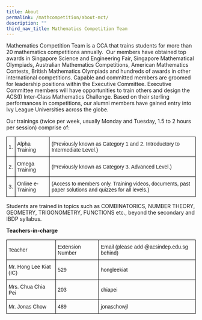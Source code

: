 ```yaml
---
title: About
permalink: /mathcompetition/about-mct/
description: ""
third_nav_title: Mathematics Competition Team
---
```

Mathematics Competition Team is a CCA that trains students for more than 20 mathematics competitions annually.  Our members have obtained top awards in Singapore Science and Engineering Fair, Singapore Mathematical Olympiads, Australian Mathematics Competitions, American Mathematics Contests, British Mathematics Olympiads and hundreds of awards in other international competitions. Capable and committed members are groomed for leadership positions within the Executive Committee. Executive Committee members will have opportunities to train others and design the ACS(I) Inter-Class Mathematics Challenge. Based on their sterling performances in competitions, our alumni members have gained entry into Ivy League Universities across the globe.

Our trainings (twice per week, usually Monday and Tuesday, 1.5 to 2 hours per session) comprise of:

<style type="text/css">
.tg  {border-collapse:collapse;border-spacing:0;}
.tg td{border-color:black;border-style:solid;border-width:1px;font-family:Arial, sans-serif;font-size:14px;
  overflow:hidden;padding:10px 5px;word-break:normal;}
.tg th{border-color:black;border-style:solid;border-width:1px;font-family:Arial, sans-serif;font-size:14px;
  font-weight:normal;overflow:hidden;padding:10px 5px;word-break:normal;}
.tg .tg-cly1{text-align:left;vertical-align:middle}
</style>
<table class="tg">
<thead>
  <tr>
    <th class="tg-cly1">1.</th>
    <th class="tg-cly1">Alpha Training</th>
    <th class="tg-cly1">(Previously known as Category 1 and 2. Introductory to Intermediate Level.)</th>
  </tr>
</thead>
<tbody>
  <tr>
    <td class="tg-cly1">2.</td>
    <td class="tg-cly1">Omega Training</td>
    <td class="tg-cly1">(Previously known as Category 3. Advanced Level.)</td>
  </tr>
  <tr>
    <td class="tg-cly1">3.</td>
    <td class="tg-cly1">Online e-Training</td>
    <td class="tg-cly1">(Access to members only. Training videos, documents, past paper solutions and quizzes for all levels.)</td>
  </tr>
</tbody>
</table>

Students are trained in topics such as COMBINATORICS, NUMBER THEORY, GEOMETRY, TRIGONOMETRY, FUNCTIONS etc., beyond the secondary and IBDP syllabus.

**Teachers-in-charge**

<style type="text/css">
.tg  {border-collapse:collapse;border-spacing:0;}
.tg td{border-color:black;border-style:solid;border-width:1px;font-family:Arial, sans-serif;font-size:14px;
  overflow:hidden;padding:10px 5px;word-break:normal;}
.tg th{border-color:black;border-style:solid;border-width:1px;font-family:Arial, sans-serif;font-size:14px;
  font-weight:normal;overflow:hidden;padding:10px 5px;word-break:normal;}
.tg .tg-cly1{text-align:left;vertical-align:middle}
</style>
<table class="tg">
<thead>
  <tr>
    <th class="tg-cly1">Teacher</th>
    <th class="tg-cly1">Extension Number</th>
    <th class="tg-cly1">Email (please add @acsindep.edu.sg behind)</th>
  </tr>
</thead>
<tbody>
  <tr>
    <td class="tg-cly1">Mr. Hong Lee Kiat (IC)</td>
    <td class="tg-cly1">529</td>
    <td class="tg-cly1">hongleekiat</td>
  </tr>
  <tr>
    <td class="tg-cly1">Mrs. Chua Chia Pei</td>
    <td class="tg-cly1">203</td>
    <td class="tg-cly1">chiapei</td>
  </tr>
  <tr>
    <td class="tg-cly1">Mr. Jonas Chow</td>
    <td class="tg-cly1">489</td>
    <td class="tg-cly1">jonaschowjl</td>
  </tr>
</tbody>
</table>